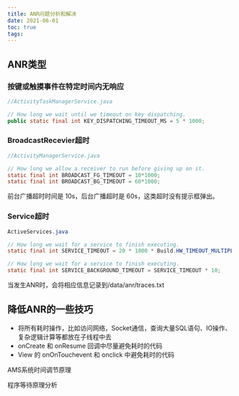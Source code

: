 ```yaml
---
title: ANR问题分析和解决
date: 2021-06-01
toc: true
tags:
---
```



## ANR类型

### 按键或触摸事件在特定时间内无响应



```java
//ActivityTaskManagerService.java

// How long we wait until we timeout on key dispatching.
public static final int KEY_DISPATCHING_TIMEOUT_MS = 5 * 1000;
```

### BroadcastRecevier超时

```java
//ActivityManagerService.java

// How long we allow a receiver to run before giving up on it.
static final int BROADCAST_FG_TIMEOUT = 10*1000;
static final int BROADCAST_BG_TIMEOUT = 60*1000;
```

前台广播超时时间是 10s，后台广播超时是 60s，这类超时没有提示框弹出。


### Service超时

```java
ActiveServices.java

// How long we wait for a service to finish executing.
static final int SERVICE_TIMEOUT = 20 * 1000 * Build.HW_TIMEOUT_MULTIPLIER;

// How long we wait for a service to finish executing.
static final int SERVICE_BACKGROUND_TIMEOUT = SERVICE_TIMEOUT * 10;

```


当发生ANR时，会将相应信息记录到/data/anr/traces.txt



## 降低ANR的一些技巧

- 将所有耗时操作，比如访问网络，Socket通信，查询大量SQL语句、IO操作、复杂逻辑计算等都放在子线程中去
- onCreate 和 onResume 回调中尽量避免耗时的代码
- View 的 onOnTouchevent 和 onclick 中避免耗时的代码



AMS系统时间调节原理


程序等待原理分析

